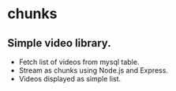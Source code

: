 # chunks
## Simple video library.

- Fetch list of videos from mysql table.
- Stream as chunks using Node.js and Express.
- Videos displayed as simple list.

